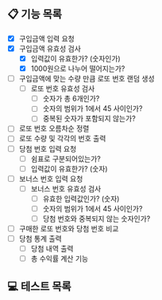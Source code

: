 ## 📋 기능 목록
- [X] 구입금액 입력 요청
- [X] 구입금액 유효성 검사 
    - [X] 입력값이 유효한가? (숫자인가)
    - [X] 1000원으로 나누어 떨어지는가?
- [ ] 구입금액에 맞는 수량 만큼 로또 번호 랜덤 생성
    - [ ] 로또 번호 유효성 검사
      - [ ] 숫자가 총 6개인가?
      - [ ] 숫자의 범위가 1에서 45 사이인가?
      - [ ] 중복된 숫자가 포함되지 않는가?
- [ ] 로또 번호 오름차순 정렬
- [ ] 로또 수량 및 각각의 번호 출력
- [ ] 당첨 번호 입력 요청
    - [ ] 쉼표로 구분되어있는가?
    - [ ] 입력값이 유효한가? (숫자)
- [ ] 보너스 번호 입력 요청
    - [ ] 보너스 번호 유효성 검사
        - [ ] 유효한 입력값인가? (숫자)
        - [ ] 숫자의 범위가 1에서 45 사이인가?
        - [ ] 당첨 번호와 중복되지 않는 숫자인가?
- [ ] 구매한 로또 번호와 당첨 번호 비교
- [ ] 당첨 통계 출력
    - [ ] 당첨 내역 출력
    - [ ] 총 수익률 계산 기능

## 💻 테스트 목록
